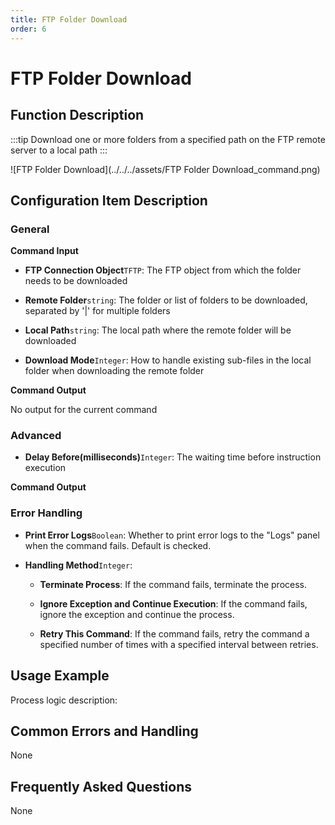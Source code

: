 ```yaml
---
title: FTP Folder Download
order: 6
---
```


# FTP Folder Download

## Function Description

:::tip 
Download one or more folders from a specified path on the FTP remote server to a local path
:::

![FTP Folder Download](../../../assets/FTP Folder Download_command.png)

## Configuration Item Description

### General

**Command Input**

- **FTP Connection Object**`TFTP`: The FTP object from which the folder needs to be downloaded

- **Remote Folder**`string`: The folder or list of folders to be downloaded, separated by '|' for multiple folders

- **Local Path**`string`: The local path where the remote folder will be downloaded

- **Download Mode**`Integer`: How to handle existing sub-files in the local folder when downloading the remote folder


**Command Output**

No output for the current command

### Advanced

- **Delay Before(milliseconds)**`Integer`: The waiting time before instruction execution


**Command Output**

### Error Handling

- **Print Error Logs**`Boolean`: Whether to print error logs to the "Logs" panel when the command fails. Default is checked. 

- **Handling Method**`Integer`:

    - **Terminate Process**: If the command fails, terminate the process.

    - **Ignore Exception and Continue Execution**: If the command fails, ignore the exception and continue the process.

    - **Retry This Command**: If the command fails, retry the command a specified number of times with a specified interval between retries.

## Usage Example

Process logic description:

## Common Errors and Handling

None

## Frequently Asked Questions

None

